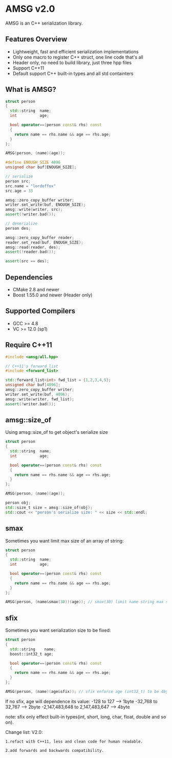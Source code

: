 AMSG v2.0
=======

AMSG is an C++ serialization library.

Features Overview
---------------

* Lightweight, fast and efficient serialization implementations
* Only one macro to register C++ struct, one line code that's all
* Header only, no need to build library, just three hpp files
* Support C++11
* Default support C++ built-in types and all std containters

What is AMSG?
---------------

```cpp
struct person
{
  std::string  name;
  int          age;

  bool operator==(person const& rhs) const
  {
    return name == rhs.name && age == rhs.age;
  }
};

AMSG(person, (name)(age));

#define ENOUGH_SIZE 4096
unsigned char buf[ENOUGH_SIZE];

// serialize
person src;
src.name = "lordoffox"
src.age = 33

amsg::zero_copy_buffer writer;
writer.set_write(buf, ENOUGH_SIZE);
amsg::write(writer, src);
assert(!writer.bad());

// deserialize
person des;

amsg::zero_copy_buffer reader;
reader.set_read(buf, ENOUGH_SIZE);
amsg::read(reader, des);
assert(!reader.bad());

assert(src == des);
```

Dependencies
------------

* CMake 2.8 and newer
* Boost 1.55.0 and newer (Header only)

Supported Compilers
-------------------

* GCC >= 4.8
* VC >= 12.0 (sp1)

Require C++11
-------------------

```cpp
#include <amsg/all.hpp>

// C++11's forward_list
#include <forward_list>

std::forward_list<int> fwd_list = {1,2,3,4,5};
unsigned char buf[4096];
amsg::zero_copy_buffer writer;
writer.set_write(buf, 4096);
amsg::write(writer, fwd_list);
assert(!writer.bad());
```

amsg::size_of
-------------------

Using amsg::size_of to get object's serialize size

```cpp
struct person
{
  std::string  name;
  int          age;

  bool operator==(person const& rhs) const
  {
    return name == rhs.name && age == rhs.age;
  }
};

AMSG(person, (name)(age));

person obj;
std::size_t size = amsg::size_of(obj);
std::cout << "person's serialize size: " << size << std::endl;
```

smax
-------------------

Sometimes you want limit max size of an array of string:

```cpp
struct person
{
  std::string  name;
  int          age;

  bool operator==(person const& rhs) const
  {
    return name == rhs.name && age == rhs.age;
  }
};

AMSG(person, (name&smax(30))(age)); // smax(30) limit name string max size is 30 bytes
```

sfix
-------------------

Sometimes you want serialization size to be fixed:

```cpp
struct person
{
  std::string    name;
  boost::int32_t age;

  bool operator==(person const& rhs) const
  {
    return name == rhs.name && age == rhs.age;
  }
};

AMSG(person, (name)(age&sfix)); // sfix enforce age (int32_t) to be 4bytes after serialization
```

If no sfix, age will dependence its value:
  -128 to 127                     --> 1byte
  -32,768 to 32,767               --> 2byte
  -2,147,483,648 to 2,147,483,647 --> 4byte

note: sfix only effect built-in types(int, short, long, char, float, double and so on).

Change list:
V2.0:	

	1.refact with C++11, less and clean code for human readable.
	
	2.add forwards and backwards compatibility.
	

